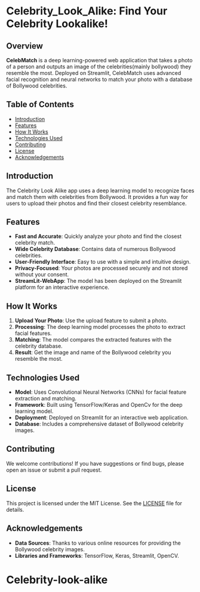 # Celebrity_Look_Alike: Find Your Celebrity Lookalike!

## Overview

**CelebMatch** is a deep learning-powered web application that takes a photo of a person and outputs an image of the celebrities(mainly bollywood) they resemble the most. Deployed on Streamlit, CelebMatch uses advanced facial recognition and neural networks to match your photo with a database of Bollywood celebrities.

## Table of Contents
- [Introduction](#introduction)
- [Features](#features)
- [How It Works](#how-it-works)
- [Technologies Used](#technologies-used)
- [Contributing](#contributing)
- [License](#license)
- [Acknowledgements](#acknowledgements)

## Introduction

The Celebrity Look Alike app uses a deep learning model to recognize faces and match them with celebrities from Bollywood. It provides a fun way for users to upload their photos and find their closest celebrity resemblance.
 
## Features

- **Fast and Accurate**: Quickly analyze your photo and find the closest celebrity match.
- **Wide Celebrity Database**: Contains data of numerous Bollywood celebrities.
- **User-Friendly Interface**: Easy to use with a simple and intuitive design.
- **Privacy-Focused**: Your photos are processed securely and not stored without your consent.
- **StreamLit-WebApp**: The model has been deployed on the Streamlit platform for an interactive experience.

## How It Works

1. **Upload Your Photo**: Use the upload feature to submit a photo.
2. **Processing**: The deep learning model processes the photo to extract facial features.
3. **Matching**: The model compares the extracted features with the celebrity database.
4. **Result**: Get the image and name of the Bollywood celebrity you resemble the most.

## Technologies Used

- **Model**: Uses Convolutional Neural Networks (CNNs) for facial feature extraction and matching.
- **Framework**: Built using TensorFlow/Keras and OpenCv for the deep learning model.
- **Deployment**: Deployed on Streamlit for an interactive web application.
- **Database**: Includes a comprehensive dataset of Bollywood celebrity images.

## Contributing

We welcome contributions! If you have suggestions or find bugs, please open an issue or submit a pull request.

## License

This project is licensed under the MIT License. See the [LICENSE](LICENSE) file for details.

## Acknowledgements

- **Data Sources**: Thanks to various online resources for providing the Bollywood celebrity images.
- **Libraries and Frameworks**: TensorFlow, Keras, Streamlit, OpenCV.

# Celebrity-look-alike
